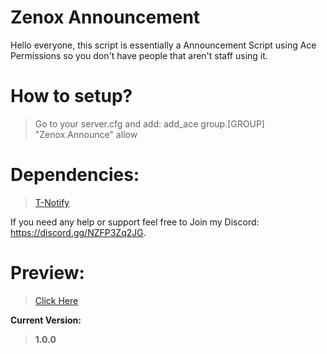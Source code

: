 # Zenox Announcement
Hello everyone, this script is essentially a Announcement Script using Ace Permissions so you don't have people that aren't staff using it.

# How to setup?
> Go to your server.cfg and add: add_ace group.[GROUP] "Zenox.Announce" allow

# Dependencies:
> [T-Notify](https://github.com/TasoOneAsia/t-notify)

If you need any help or support feel free to Join my Discord: https://discord.gg/NZFP3Zq2JG.

# Preview:
> [Click Here](https://cdn.discordapp.com/attachments/892161530920075314/960711867649638430/Screenshot_2022-04-05_022515.png)

**Current Version:**
> **1.0.0**
